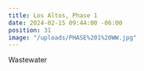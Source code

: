 ```yaml
---
title: Los Altos, Phase 1
date: 2024-02-15 09:44:00 -06:00
position: 31
image: "/uploads/PHASE%201%20WW.jpg"
---
```


Wastewater